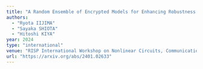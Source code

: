 ```yaml
---
title: "A Random Ensemble of Encrypted Models for Enhancing Robustness against Adversarial Examples"
authors:
  - "Ryota IIJIMA"
  - "Sayaka SHIOTA"
  - "Hitoshi KIYA"
year: 2024
type: "international"
venue: "RISP International Workshop on Nonlinear Circuits, Communications and Signal Processing, Hawaii, 2024-02-27."
url: "https://arxiv.org/abs/2401.02633"
---
```

